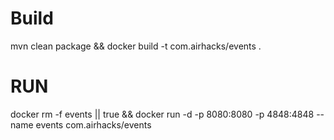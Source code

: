 # Build
mvn clean package && docker build -t com.airhacks/events .

# RUN

docker rm -f events || true && docker run -d -p 8080:8080 -p 4848:4848 --name events com.airhacks/events 